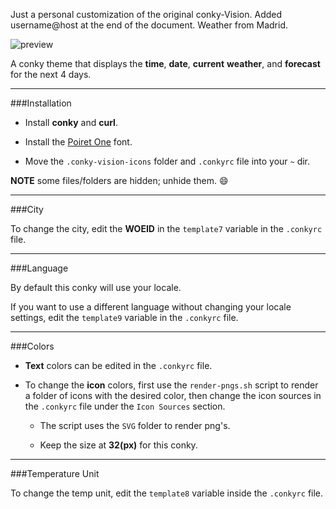 Just a personal customization of the original conky-Vision.
Added username@host at the end of the document. Weather from Madrid.

![preview](preview.png)


A conky theme that displays the **time**, **date**, **current** **weather**, and **forecast** for the next 4 days.

---

###Installation

* Install **conky** and **curl**.

* Install the [Poiret One](https://www.google.com/fonts/specimen/Poiret+One) font.

* Move the `.conky-vision-icons` folder and `.conkyrc` file into your `~` dir.

**NOTE** some files/folders are hidden; unhide them. :smile:

---

###City

To change the city, edit the **WOEID** in the `template7` variable in the `.conkyrc` file.

---

###Language

By default this conky will use your locale.

If you want to use a different language without changing your locale settings, edit the `template9` variable in the `.conkyrc` file.

---

###Colors

* **Text** colors can be edited in the `.conkyrc` file.

* To change the **icon** colors, first use the `render-pngs.sh` script to render a folder of icons with the desired color, then change the icon sources in the `.conkyrc` file under the `Icon Sources` section.
    * The script uses the `SVG` folder to render png's.

    * Keep the size at **32(px)** for this conky.

---

###Temperature Unit

To change the temp unit, edit the `template8` variable inside the `.conkyrc` file.
